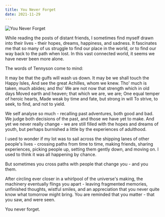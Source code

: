 ```yaml
---
title: You Never Forget
date: 2021-11-29
---
```


![You Never Forget](https://source.unsplash.com/0gkw_9fy0eQ/1600x900)

While reading the posts of distant friends, I sometimes find myself drawn into their lives - their hopes, dreams, happiness, and sadness. It fascinates me that so many of us struggle to find our place in the world, or to find our way back to the path when lost. In this vast connected world, it seems we have never been more alone.

The words of Tennyson come to mind:

It may be that the gulfs will wash us down.
It may be we shall touch the Happy Isles,
And see the great Achilles, whom we knew.
Tho' much is taken, much abides; and tho'
We are not now that strength which in old days
Moved earth and heaven; that which we are, we are;
One equal temper of heroic hearts,
Made weak by time and fate, but strong in will
To strive, to seek, to find, and not to yield.

We self analyse so much - recalling past adventures, both good and bad. We judge both decisions of the past, and those we have yet to make. And yet we never really change - we are still filled with the hopes and dreams of youth, but perhaps burnished a little by the experiences of adulthood.

I used to wonder if my lot was to sail across the shipping lanes of other people's lives - crossing paths from time to time, making friends, sharing experiences, picking people up, setting them gently down, and moving on. I used to think it was all happening by chance.

But sometimes you cross paths with people that change you - and you them.

After circling ever closer in a whirlpool of the universe's making, the machinery eventually flings you apart - leaving fragmented memories, unfinished thoughts, wistful smiles, and an appreciation that you never quite know what tomorrow might bring. You are reminded that you matter - that you saw, and were seen.

You never forget.